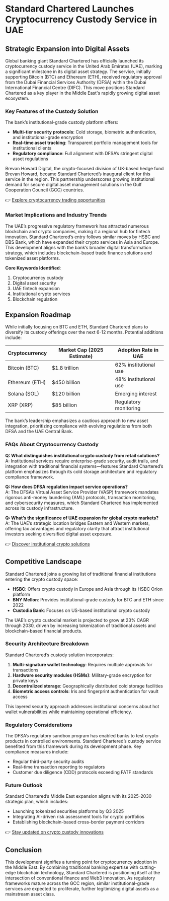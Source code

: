 # Standard Chartered Launches Cryptocurrency Custody Service in UAE  

## Strategic Expansion into Digital Assets  

Global banking giant Standard Chartered has officially launched its cryptocurrency custody service in the United Arab Emirates (UAE), marking a significant milestone in its digital asset strategy. The service, initially supporting Bitcoin (BTC) and Ethereum (ETH), received regulatory approval from the Dubai Financial Services Authority (DFSA) within the Dubai International Financial Centre (DIFC). This move positions Standard Chartered as a key player in the Middle East's rapidly growing digital asset ecosystem.  

### Key Features of the Custody Solution  

The bank’s institutional-grade custody platform offers:  
- **Multi-tier security protocols**: Cold storage, biometric authentication, and institutional-grade encryption  
- **Real-time asset tracking**: Transparent portfolio management tools for institutional clients  
- **Regulatory compliance**: Full alignment with DFSA’s stringent digital asset regulations  

Brevan Howard Digital, the crypto-focused division of UK-based hedge fund Brevan Howard, became Standard Chartered’s inaugural client for this service in the region. This partnership underscores growing institutional demand for secure digital asset management solutions in the Gulf Cooperation Council (GCC) countries.  

👉 [Explore cryptocurrency trading opportunities](https://bit.ly/okx-bonus)  

### Market Implications and Industry Trends  

The UAE’s progressive regulatory framework has attracted numerous blockchain and crypto companies, making it a regional hub for fintech innovation. Standard Chartered’s entry follows similar moves by HSBC and DBS Bank, which have expanded their crypto services in Asia and Europe. This development aligns with the bank’s broader digital transformation strategy, which includes blockchain-based trade finance solutions and tokenized asset platforms.  

**Core Keywords Identified**:  
1. Cryptocurrency custody  
2. Digital asset security  
3. UAE fintech expansion  
4. Institutional crypto services  
5. Blockchain regulation  

## Expansion Roadmap  

While initially focusing on BTC and ETH, Standard Chartered plans to diversify its custody offerings over the next 6-12 months. Potential additions include:  

| Cryptocurrency | Market Cap (2025 Estimate) | Adoption Rate in UAE |  
|----------------|----------------------------|----------------------|  
| Bitcoin (BTC)  | $1.8 trillion              | 62% institutional use|  
| Ethereum (ETH) | $450 billion               | 48% institutional use|  
| Solana (SOL)   | $120 billion               | Emerging interest  |  
| XRP (XRP)      | $85 billion                | Regulatory monitoring|  

The bank’s leadership emphasizes a cautious approach to new asset integration, prioritizing compliance with evolving regulations from both DFSA and the UAE Central Bank.  

### FAQs About Cryptocurrency Custody  

**Q: What distinguishes institutional crypto custody from retail solutions?**  
A: Institutional services require enterprise-grade security, audit trails, and integration with traditional financial systems—features Standard Chartered’s platform emphasizes through its cold storage architecture and regulatory compliance framework.  

**Q: How does DFSA regulation impact service operations?**  
A: The DFSA’s Virtual Asset Service Provider (VASP) framework mandates rigorous anti-money laundering (AML) protocols, transaction monitoring, and cybersecurity measures, which Standard Chartered has implemented across its custody infrastructure.  

**Q: What’s the significance of UAE expansion for global crypto markets?**  
A: The UAE’s strategic location bridges Eastern and Western markets, offering tax advantages and regulatory clarity that attract institutional investors seeking diversified digital asset exposure.  

👉 [Discover institutional crypto solutions](https://bit.ly/okx-bonus)  

## Competitive Landscape  

Standard Chartered joins a growing list of traditional financial institutions entering the crypto custody space:  
- **HSBC**: Offers crypto custody in Europe and Asia through its HSBC Orion platform  
- **BNY Mellon**: Provides institutional-grade custody for BTC and ETH since 2022  
- **Custodia Bank**: Focuses on US-based institutional crypto custody  

The UAE’s crypto custodial market is projected to grow at 23% CAGR through 2030, driven by increasing tokenization of traditional assets and blockchain-based financial products.  

### Security Architecture Breakdown  

Standard Chartered’s custody solution incorporates:  
1. **Multi-signature wallet technology**: Requires multiple approvals for transactions  
2. **Hardware security modules (HSMs)**: Military-grade encryption for private keys  
3. **Decentralized storage**: Geographically distributed cold storage facilities  
4. **Biometric access controls**: Iris and fingerprint authentication for vault access  

This layered security approach addresses institutional concerns about hot wallet vulnerabilities while maintaining operational efficiency.  

### Regulatory Considerations  

The DFSA’s regulatory sandbox program has enabled banks to test crypto products in controlled environments. Standard Chartered’s custody service benefited from this framework during its development phase. Key compliance measures include:  
- Regular third-party security audits  
- Real-time transaction reporting to regulators  
- Customer due diligence (CDD) protocols exceeding FATF standards  

### Future Outlook  

Standard Chartered’s Middle East expansion aligns with its 2025-2030 strategic plan, which includes:  
- Launching tokenized securities platforms by Q3 2025  
- Integrating AI-driven risk assessment tools for crypto portfolios  
- Establishing blockchain-based cross-border payment corridors  

👉 [Stay updated on crypto custody innovations](https://bit.ly/okx-bonus)  

## Conclusion  

This development signifies a turning point for cryptocurrency adoption in the Middle East. By combining traditional banking expertise with cutting-edge blockchain technology, Standard Chartered is positioning itself at the intersection of conventional finance and Web3 innovation. As regulatory frameworks mature across the GCC region, similar institutional-grade services are expected to proliferate, further legitimizing digital assets as a mainstream asset class.
